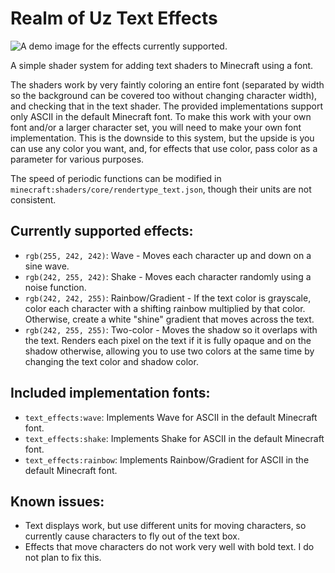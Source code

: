 # Realm of Uz Text Effects

![A demo image for the effects currently supported.](https://github.com/user-attachments/assets/8bbfb9dd-7762-4ec4-9196-23d75ce404ca)

A simple shader system for adding text shaders to Minecraft using a font.

The shaders work by very faintly coloring an entire font (separated by width so the background can be covered too without changing character width), and checking that in the text shader.
The provided implementations support only ASCII in the default Minecraft font. To make this work with your own font and/or a larger character set, you will need to make your own font implementation. This is the downside to this system, but the upside is you can use any color you want, and, for effects that use color, pass color as a parameter for various purposes.

The speed of periodic functions can be modified in `minecraft:shaders/core/rendertype_text.json`, though their units are not consistent.

## Currently supported effects:
- `rgb(255, 242, 242)`: Wave - Moves each character up and down on a sine wave.
- `rgb(242, 255, 242)`: Shake - Moves each character randomly using a noise function.
- `rgb(242, 242, 255)`: Rainbow/Gradient - If the text color is grayscale, color each character with a shifting rainbow multiplied by that color. Otherwise, create a white "shine" gradient that moves across the text.
- `rgb(242, 255, 255)`: Two-color - Moves the shadow so it overlaps with the text. Renders each pixel on the text if it is fully opaque and on the shadow otherwise, allowing you to use two colors at the same time by changing the text color and shadow color.

## Included implementation fonts:
- `text_effects:wave`: Implements Wave for ASCII in the default Minecraft font.
- `text_effects:shake`: Implements Shake for ASCII in the default Minecraft font.
- `text_effects:rainbow`: Implements Rainbow/Gradient for ASCII in the default Minecraft font.

## Known issues:
- Text displays work, but use different units for moving characters, so currently cause characters to fly out of the text box.
- Effects that move characters do not work very well with bold text. I do not plan to fix this.
